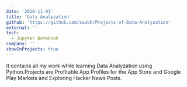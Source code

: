 ```yaml
---
date: '2020-11-01'
title: 'Data Analyzation'
github: 'https://github.com/suubh/Projects-of-Data-Analyzation'
external: ''
tech:
  - Jupyter Notebook
company: ''
showInProjects: true
---
```


It contains all my work while learning Data Analyzation using Python.Projects are  Profitable App Profiles for the App Store and Google Play Markets and Exploring Hacker News Posts.
